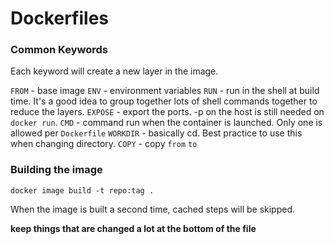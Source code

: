 # Dockerfiles 

### Common Keywords

Each keyword will create a new layer in the image.

`FROM` - base image
`ENV` - environment variables
`RUN` - run in the shell at build time. It's a good idea to group together lots of shell commands together to reduce the layers.
`EXPOSE` - export the ports. -p on the host is still needed on `docker run`.
`CMD` - command run when the container is launched. Only one is allowed per `Dockerfile`
`WORKDIR` - basically cd. Best practice to use this when changing directory.
`COPY` - copy `from` `to`


### Building the image

`docker image build -t repo:tag .`

When the image is built a second time, cached steps will be skipped.

**keep things that are changed a lot at the bottom of the file**